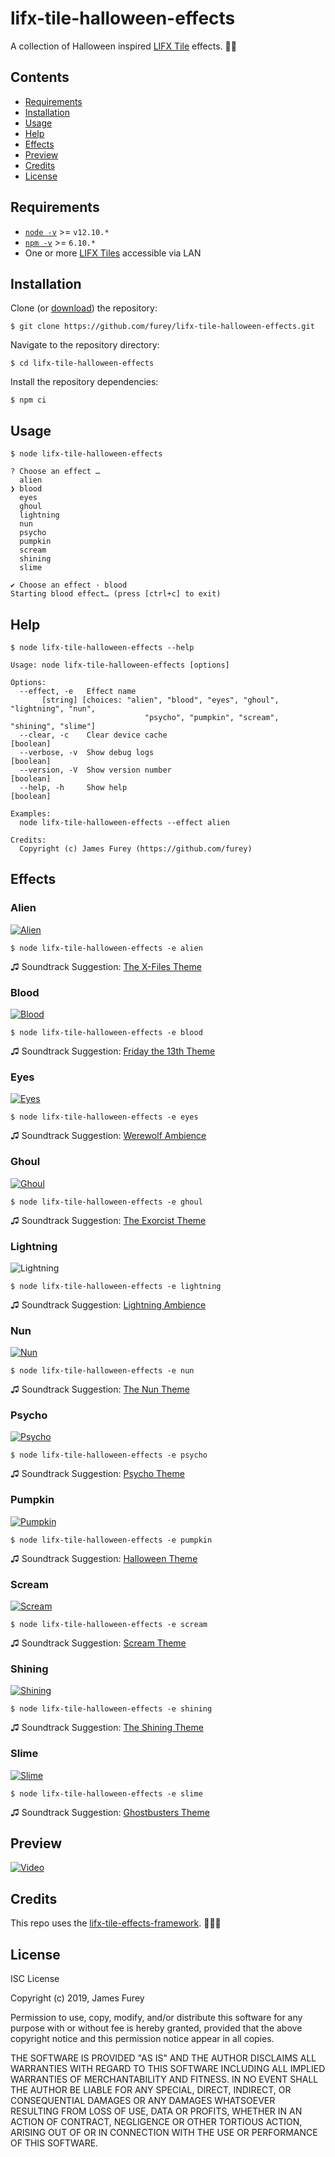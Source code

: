# lifx-tile-halloween-effects

A collection of Halloween inspired [LIFX Tile](https://www.lifx.com/collections/creative-tiles) effects. 🎃💀

## Contents

- [Requirements](#requirements)
- [Installation](#installation)
- [Usage](#usage)
- [Help](#help)
- [Effects](#effects)
- [Preview](#preview)
- [Credits](#credits)
- [License](#license)

## Requirements

- [`node -v`](https://nodejs.org/en/download/current/) >= `v12.10.*`
- [`npm -v`](https://www.npmjs.com/get-npm) >= `6.10.*`
- One or more [LIFX Tiles](https://www.lifx.com/collections/creative-tiles) accessible via LAN

## Installation

Clone (or [download](https://github.com/furey/lifx-tile-halloween-effects/archive/master.zip)) the repository:

```console
$ git clone https://github.com/furey/lifx-tile-halloween-effects.git
```

Navigate to the repository directory:

```console
$ cd lifx-tile-halloween-effects
```

Install the repository dependencies:

```console
$ npm ci
```

## Usage

```console
$ node lifx-tile-halloween-effects

? Choose an effect …
  alien
❯ blood
  eyes
  ghoul
  lightning
  nun
  psycho
  pumpkin
  scream
  shining
  slime

✔ Choose an effect · blood
Starting blood effect… (press [ctrl+c] to exit)
```

## Help

```console
$ node lifx-tile-halloween-effects --help

Usage: node lifx-tile-halloween-effects [options]

Options:
  --effect, -e   Effect name
       [string] [choices: "alien", "blood", "eyes", "ghoul", "lightning", "nun",
                              "psycho", "pumpkin", "scream", "shining", "slime"]
  --clear, -c    Clear device cache                                    [boolean]
  --verbose, -v  Show debug logs                                       [boolean]
  --version, -V  Show version number                                   [boolean]
  --help, -h     Show help                                             [boolean]

Examples:
  node lifx-tile-halloween-effects --effect alien

Credits:
  Copyright (c) James Furey (https://github.com/furey)
```

## Effects

### Alien

[![Alien](./assets/readme/alien.gif)](https://www.youtube.com/watch?g7TShjbeDuw&t=2s)

```console
$ node lifx-tile-halloween-effects -e alien
```

♫ Soundtrack Suggestion: [The X-Files Theme](https://youtu.be/j2d6T5G2rrY)

### Blood

[![Blood](./assets/readme/blood.gif)](https://www.youtube.com/watch?v=g7TShjbeDuw&t=25s)

```console
$ node lifx-tile-halloween-effects -e blood
```

♫ Soundtrack Suggestion: [Friday the 13th Theme](https://youtu.be/xR8oke8rzp8)

### Eyes

[![Eyes](./assets/readme/eyes.gif)](https://www.youtube.com/watch?v=g7TShjbeDuw&t=47s)

```console
$ node lifx-tile-halloween-effects -e eyes
```

♫ Soundtrack Suggestion: [Werewolf Ambience](https://youtu.be/wWIMQZjZY-E)

### Ghoul

[![Ghoul](./assets/readme/ghoul.gif)](https://www.youtube.com/watch?v=g7TShjbeDuw&t=68s)

```console
$ node lifx-tile-halloween-effects -e ghoul
```

♫ Soundtrack Suggestion: [The Exorcist Theme](https://youtu.be/1hbQpjYtbps)

### Lightning

![Lightning](./assets/readme/lightning.gif)

```console
$ node lifx-tile-halloween-effects -e lightning
```

♫ Soundtrack Suggestion: [Lightning Ambience](https://youtu.be/2YpKlklYGE8)

### Nun

[![Nun](./assets/readme/nun.gif)](https://www.youtube.com/watch?v=g7TShjbeDuw&t=91s)

```console
$ node lifx-tile-halloween-effects -e nun
```

♫ Soundtrack Suggestion: [The Nun Theme](https://youtu.be/s4AF3q51Ius)

### Psycho

[![Psycho](./assets/readme/psycho.gif)](https://www.youtube.com/watch?v=g7TShjbeDuw&t=113s)

```console
$ node lifx-tile-halloween-effects -e psycho
```

♫ Soundtrack Suggestion: [Psycho Theme](https://youtu.be/Me-VhC9ieh0)

### Pumpkin

[![Pumpkin](./assets/readme/pumpkin.gif)](https://www.youtube.com/watch?v=g7TShjbeDuw&t=135s)

```console
$ node lifx-tile-halloween-effects -e pumpkin
```

♫ Soundtrack Suggestion: [Halloween Theme](https://youtu.be/pT4FY3NrhGg)

### Scream

[![Scream](./assets/readme/scream.gif)](https://www.youtube.com/watch?v=g7TShjbeDuw&t=157s)

```console
$ node lifx-tile-halloween-effects -e scream
```

♫ Soundtrack Suggestion: [Scream Theme](https://youtu.be/l4Rzp8_M_lU?t=109)

### Shining

[![Shining](./assets/readme/shining.gif)](https://www.youtube.com/watch?v=g7TShjbeDuw&t=179s)

```console
$ node lifx-tile-halloween-effects -e shining
```

♫ Soundtrack Suggestion: [The Shining Theme](https://youtu.be/g_nsZ8yt1KA)

### Slime

[![Slime](./assets/readme/slime.gif)](https://www.youtube.com/watch?v=g7TShjbeDuw&t=201s)

```console
$ node lifx-tile-halloween-effects -e slime
```

♫ Soundtrack Suggestion: [Ghostbusters Theme](https://youtu.be/9J9haehfQeg)

## Preview

[![Video](./assets/readme/video.png)](https://www.youtube.com/watch?v=g7TShjbeDuw)

## Credits

This repo uses the [lifx-tile-effects-framework](https://github.com/furey/lifx-tile-effects-framework). 👨‍🔬💡

## License

ISC License

Copyright (c) 2019, James Furey

Permission to use, copy, modify, and/or distribute this software for any
purpose with or without fee is hereby granted, provided that the above
copyright notice and this permission notice appear in all copies.

THE SOFTWARE IS PROVIDED "AS IS" AND THE AUTHOR DISCLAIMS ALL WARRANTIES
WITH REGARD TO THIS SOFTWARE INCLUDING ALL IMPLIED WARRANTIES OF
MERCHANTABILITY AND FITNESS. IN NO EVENT SHALL THE AUTHOR BE LIABLE FOR
ANY SPECIAL, DIRECT, INDIRECT, OR CONSEQUENTIAL DAMAGES OR ANY DAMAGES
WHATSOEVER RESULTING FROM LOSS OF USE, DATA OR PROFITS, WHETHER IN AN
ACTION OF CONTRACT, NEGLIGENCE OR OTHER TORTIOUS ACTION, ARISING OUT OF
OR IN CONNECTION WITH THE USE OR PERFORMANCE OF THIS SOFTWARE.
